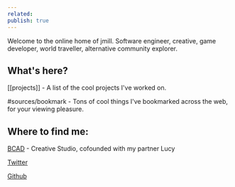 ```yaml
---
related: 
publish: true
---
```


Welcome to the online home of jmill. Software engineer, creative, game developer, world traveller, alternative community explorer.

## What's here?

[[projects]] - A list of the cool projects I've worked on.

#sources/bookmark - Tons of cool things I've bookmarked across the web, for your viewing pleasure.

## Where to find me:

[BCAD](https://bcad.one) - Creative Studio, cofounded with my partner Lucy

[Twitter](https://twitter.com/jmilldotdev)

[Github](https://github.com/jmilldotdev)
